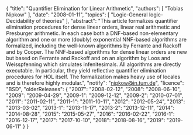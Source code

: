{
    "title": "Quantifier Elimination for Linear Arithmetic",
    "authors": [
        "Tobias Nipkow"
    ],
    "date": "2008-01-11",
    "topics": [
        "Logic-General logic-Decidability of theories"
    ],
    "abstract": "This article formalizes quantifier elimination procedures for dense linear orders, linear real arithmetic and Presburger arithmetic. In each case both a DNF-based non-elementary algorithm and one or more (doubly) exponential NNF-based algorithms are formalized, including the well-known algorithms by Ferrante and Rackoff and by Cooper. The NNF-based algorithms for dense linear orders are new but based on Ferrante and Rackoff and on an algorithm by Loos and Weisspfenning which simulates infenitesimals. All algorithms are directly executable. In particular, they yield reflective quantifier elimination procedures for HOL itself. The formalization makes heavy use of locales and is therefore highly modular.",
    "notify": "nipkow@in.tum.de",
    "licence": "BSD",
    "olderReleases": {
        "2007": "2008-02-12",
        "2008": "2008-06-10",
        "2009": "2009-04-29",
        "2009-1": "2009-12-12",
        "2009-2": "2010-07-01",
        "2011": "2011-02-11",
        "2011-1": "2011-10-11",
        "2012": "2012-05-24",
        "2013": "2013-03-02",
        "2013-1": "2013-11-17",
        "2013-2": "2013-12-11",
        "2014": "2014-08-28",
        "2015": "2015-05-27",
        "2016": "2016-02-22",
        "2016-1": "2016-12-17",
        "2017": "2017-10-10",
        "2018": "2018-08-16",
        "2019": "2019-06-11"
    }
}